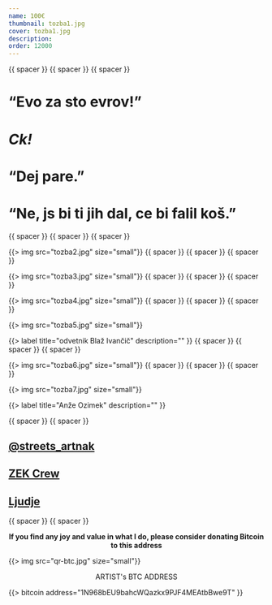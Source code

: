 ```yaml
---
name: 100€
thumbnail: tozba1.jpg
cover: tozba1.jpg
description: 
order: 12000
---
```


{{ spacer }} {{ spacer }} {{ spacer }} 

# “Evo za sto evrov!” 

# <i>Ck!</i>

# “Dej pare.”  

# “Ne, js bi ti jih dal, ce bi falil koš.” 

{{ spacer }} {{ spacer }} {{ spacer }} 

{{> img src="tozba2.jpg" size="small"}}
{{ spacer }} {{ spacer }} {{ spacer }} 

{{> img src="tozba3.jpg" size="small"}}
{{ spacer }} {{ spacer }} {{ spacer }} 

{{> img src="tozba4.jpg" size="small"}}
{{ spacer }} {{ spacer }} {{ spacer }} 

{{> img src="tozba5.jpg" size="small"}}

{{> label title="odvetnik Blaž Ivančič" description="" }}
{{ spacer }} {{ spacer }} {{ spacer }} 

{{> img src="tozba6.jpg" size="small"}}
{{ spacer }} {{ spacer }} {{ spacer }} 

{{> img src="tozba7.jpg" size="small"}}

{{> label title="Anže Ozimek" description="" }}

{{ spacer }} {{ spacer }} 

## [@streets_artnak](http://instagram.com/streets_artnak)

## [ZEK Crew](http://zekcrew.com)

## [Ljudje](http://people.ooo)

{{ spacer }} {{ spacer }} 

<p style='text-align: center; font-weight: bold;'>If you find any joy and value in what I do, please consider donating Bitcoin to this address </p>
  
{{> img src="qr-btc.jpg" size="small"}}

<p style="text-align: center;">
ARTIST's BTC ADDRESS 
</p>
<p style="text-align: center;">
</p> 

{{> bitcoin address="1N968bEU9bahcWQazkx9PJF4MEAtbBwe9T" }}